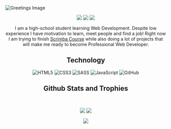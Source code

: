 ![Greetings Image](https://i.imgur.com/kR5XprB.png)

<p align="center">
 <img src="https://badges.pufler.dev/visits/dominikgorczyca/dominikgorczyca?color=blue&style=for-the-badge">
 <img src="https://badges.pufler.dev/repos/dominikgorczyca?color=blue&style=for-the-badge"/>
 <img src="https://badges.pufler.dev/commits/monthly/dominikgorczyca?color=blue&style=for-the-badge" />
<!--  <img src="https://badges.pufler.dev/years/dominikgorczyca?color=blue&style=for-the-badge" /> -->
</p>


<p align="center">
  I am a high-school student learning Web Development. Despite low experience I have motivation to learn, meet people and find a job! Right now I am trying to finish <a href="https://scrimba.com/learn/frontend">Scrimba Course</a> while also doing a lot of projects that will make me ready to become Professional Web Developer.
</p>  

<h2 align="center">Technology</h2>

<p align="center">
<img alt="HTML5" src="https://img.shields.io/badge/html5-%23E34F26.svg?style=for-the-badge&logo=html5&logoColor=white"/>
<img alt="CSS3" src="https://img.shields.io/badge/css3-%231572B6.svg?style=for-the-badge&logo=css3&logoColor=white"/>
  <img alt="SASS" src="https://img.shields.io/badge/SASS-hotpink.svg?style=for-the-badge&logo=SASS&logoColor=white"/>
<img alt="JavaScript" src="https://img.shields.io/badge/javascript-%23323330.svg?style=for-the-badge&logo=javascript&logoColor=%23F7DF1E"/>
<img alt="GitHub" src="https://img.shields.io/badge/github-%23121011.svg?style=for-the-badge&logo=github&logoColor=white"/>
  
</p>


<h2 align="center">
  Github Stats and Trophies 
</h2>
 
<br>

<p align = "center" >
  <img  src = "https://github-readme-stats.vercel.app/api?username=dominikgorczyca&show_icons=true&theme=react&line_height=27">
  <img src = "https://github-readme-stats.vercel.app/api/top-langs/?username=dominikgorczyca&langs_count=3&hide=ruby,dockerfile,shell,java,shaderlab,kotlin,hlsl&theme=react">
</p>


<p align="center">
  <img src="https://github-profile-trophy.vercel.app/?username=dominikgorczyca&theme=nord&column=6&row=1&margin-w=20">
</p>

